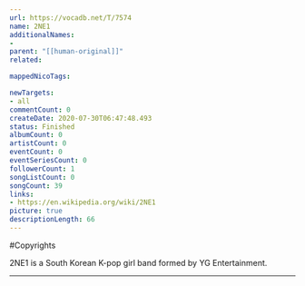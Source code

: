 ```yaml
---
url: https://vocadb.net/T/7574
name: 2NE1
additionalNames: 
- 
parent: "[[human-original]]"
related:

mappedNicoTags:

newTargets:
- all
commentCount: 0
createDate: 2020-07-30T06:47:48.493
status: Finished
albumCount: 0
artistCount: 0
eventCount: 0
eventSeriesCount: 0
followerCount: 1
songListCount: 0
songCount: 39
links: 
- https://en.wikipedia.org/wiki/2NE1
picture: true
descriptionLength: 66
---
```


#Copyrights

2NE1 is a South Korean K-pop girl band formed by YG Entertainment.

---

